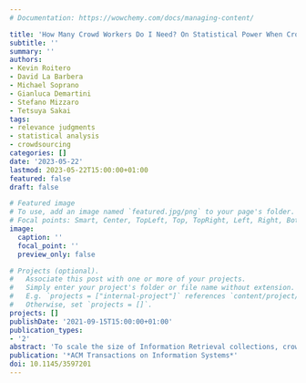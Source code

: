 ```yaml
---
# Documentation: https://wowchemy.com/docs/managing-content/

title: 'How Many Crowd Workers Do I Need? On Statistical Power When Crowdsourcing Relevance Judgments'
subtitle: ''
summary: ''
authors:
- Kevin Roitero
- David La Barbera 
- Michael Soprano
- Gianluca Demartini
- Stefano Mizzaro
- Tetsuya Sakai
tags: 
- relevance judgments 
- statistical analysis 
- crowdsourcing
categories: []
date: '2023-05-22'
lastmod: 2023-05-22T15:00:00+01:00
featured: false
draft: false

# Featured image
# To use, add an image named `featured.jpg/png` to your page's folder.
# Focal points: Smart, Center, TopLeft, Top, TopRight, Left, Right, BottomLeft, Bottom, BottomRight.
image:
  caption: ''
  focal_point: ''
  preview_only: false

# Projects (optional).
#   Associate this post with one or more of your projects.
#   Simply enter your project's folder or file name without extension.
#   E.g. `projects = ["internal-project"]` references `content/project/deep-learning/index.md`.
#   Otherwise, set `projects = []`.
projects: []
publishDate: '2021-09-15T15:00:00+01:00'
publication_types:
- '2'
abstract: 'To scale the size of Information Retrieval collections, crowdsourcing has become a common way to collect relevance judgments at scale. Crowdsourcing experiments usually employ 100-10,000 workers, but such a number is often decided in a heuristic way. The downside is that the resulting dataset does not have any guarantee of meeting predefined statistical requirements as, for example, have enough statistical power to be able to distinguish in a statistically significant way between the relevance of two documents. We propose a methodology adapted from literature on sound topic set size design, based on t-test and ANOVA, which aims at guaranteeing the resulting dataset to meet a predefined set of statistical requirements. We validate our approach on several public datasets. Our results show that we can reliably estimate the recommended number of workers needed to achieve statistical power, and that such estimation is dependent on the topic, while the effect of the relevance scale is limited. Furthermore, we found that such estimation is dependent on worker features such as agreement. Finally, we describe a set of practical estimation strategies that can be used to estimate the worker set size, and we also provide results on the estimation of document set sizes.'
publication: '*ACM Transactions on Information Systems*'
doi: 10.1145/3597201
---
```

